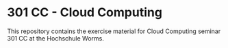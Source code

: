 # 301 CC - Cloud Computing
This repository contains the exercise material for Cloud Computing seminar 301 CC at the Hochschule Worms.
